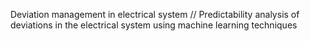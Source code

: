 

Deviation management in electrical system //
Predictability analysis of deviations in the electrical system using machine learning techniques
